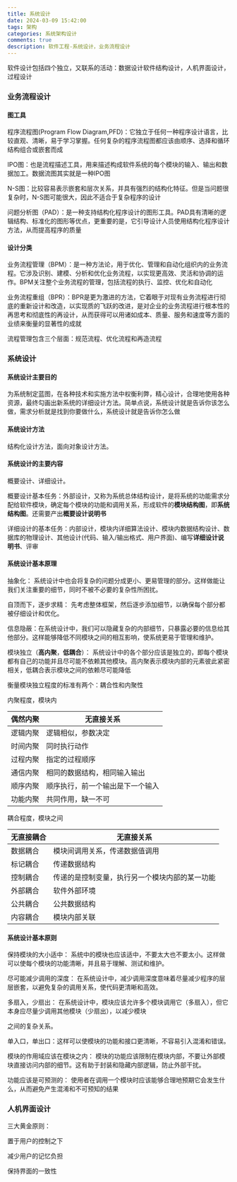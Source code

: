```yaml
---
title: 系统设计
date: 2024-03-09 15:42:00
tags: 架构
categories: 系统架构设计
comments: true
description: 软件工程-系统设计，业务流程设计
---
```




软件设计包括四个独立，又联系的活动：数据设计软件结构设计，人机界面设计，过程设计

### 业务流程设计

#### 图工具

程序流程图(Program Flow Diagram,PFD)：它独立于任何一种程序设计语言，比较直观、清晰，易于学习掌握。任何复杂的程序流程图都应该由顺序、选择和循环结构组合或嵌套而成

IPO图：也是流程描述工具，用来描述构成软件系统的每个模块的输入、输出和数据加工。数据流图其实就是一种IPO图

N-S图：比较容易表示嵌套和层次关系，并具有强烈的结构化特征。但是当问题很复杂时，N-S图可能很大，因此不适合于复杂程序的设计

问题分析图（PAD）：是一种支持结构化程序设计的图形工具。PAD具有清晰的逻辑结构、标准化的图形等优点，更重要的是，它引导设计人员使用结构化程序设计方法，从而提高程序的质量

#### 设计分类

业务流程管理（BPM）：是一种方法论，用于优化、管理和自动化组织内的业务流程。它涉及识别、建模、分析和优化业务流程，以实现更高效、灵活和协调的运作。BPM关注整个业务流程的管理，包括流程的执行、监控、优化和自动化



业务流程重组（BPR）：BPR是更为激进的方法，它着眼于对现有业务流程进行彻底的重新设计和改造，以实现质的飞跃的改进，是对企业的业务流程进行根本性的再思考和彻底性的再设计，从而获得可以用诸如成本、质量、服务和速度等方面的业绩来衡量的显著性的成就



流程管理包含三个层面：规范流程、优化流程和再造流程



### 系统设计

#### 系统设计主要目的

为系统制定蓝图，在各种技术和实施方法中权衡利弊，精心设计，合理地使用各种资源，最终勾画出新系统的详细设计方法。简单点说，系统设计就是告诉你该怎么做，需求分析就是找到你要做什么，系统设计就是告诉你怎么做

#### 系统设计方法

结构化设计方法，面向对象设计方法。

#### 系统设计的主要内容

概要设计、详细设计。

概要设计基本任务：外部设计，又称为系统总体结构设计，是将系统的功能需求分配给软件模块，确定每个模块的功能和调用关系，形成软件的**模块结构图**，即**系统结构图**。还需要产出**概要设计说明书**

详细设计的基本任务：内部设计，模块内详细算法设计、模块内数据结构设计、数据库的物理设计、其他设计(代码、输入/输出格式、用户界面)、编写**详细设计说明书**、评审

#### 系统设计基本原理

抽象化： 系统设计中也会将复杂的问题分成更小、更易管理的部分。这样做能让我们关注重要的细节，同时不被不必要的复杂性所困扰。

自顶而下，逐步求精： 先考虑整体框架，然后逐步添加细节，以确保每个部分都被仔细设计和优化。

信息隐蔽：在系统设计中，我们可以隐藏复杂的内部细节，只暴露必要的信息给其他部分。这样能够降低不同模块之间的相互影响，使系统更易于管理和维护。

模块独立（**高内聚**，**低耦合**）： 系统设计中的各个部分应该是独立的，即每个模块都有自己的功能并且尽可能不依赖其他模块。高内聚表示模块内部的元素彼此紧密相关，低耦合表示模块之间的依赖尽可能降低

衡量模块独立程度的标准有两个：耦合性和内聚性

内聚程度，模块内

| 偶然内聚 | 无直接关系                       |
| -------- | -------------------------------- |
| 逻辑内聚 | 逻辑相似，参数决定               |
| 时间内聚 | 同时执行动作                     |
| 过程内聚 | 指定的过程顺序                   |
| 通信内聚 | 相同的数据结构，相同输入输出     |
| 顺序内聚 | 顺序执行，前一个输出是下一个输入 |
| 功能内聚 | 共同作用，缺一不可               |

耦合程度，模块之间

| 无直接耦合 | 无直接关系                                     |
| ---------- | ---------------------------------------------- |
| 数据耦合   | 模块间调用关系，传递数据值调用                 |
| 标记耦合   | 传递数据结构                                   |
| 控制耦合   | 传递的是控制变量，执行另一个模块内部的某一功能 |
| 外部耦合   | 软件外部环境                                   |
| 公共耦合   | 公共数据结构                                   |
| 内容耦合   | 模块内部关联                                   |



#### 系统设计基本原则

保持模块的大小适中： 系统中的模块也应该适中，不要太大也不要太小。这样做可以使每个模块的功能清晰，并且易于理解、测试和维护。

尽可能减少调用的深度： 在系统设计中，减少调用深度意味着尽量减少程序的层层嵌套，以避免复杂的调用关系，使代码更清晰和高效。

多扇入，少扇出： 在系统设计中，模块应该允许多个模块调用它（多扇入），但它本身应尽量少调用其他模块（少扇出），以减少模块

之间的复杂关系。

单入口，单出口：这样可以使模块的功能和接口更清晰，不容易引入混淆和错误。

模块的作用域应该在模块之内： 模块的功能应该限制在模块内部，不要让外部模块直接访问内部的细节。这有助于封装和隐藏内部逻辑，防止外部干扰。

功能应该是可预测的： 使用者在调用一个模块时应该能够合理地预期它会发生什么，从而避免产生混淆和不可预知的结果



### 人机界面设计

三大黄金原则：

置于用户的控制之下

减少用户的记忆负担

保持界面的一致性